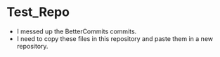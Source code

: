 # Test_Repo

- I messed up the BetterCommits commits.
- I need to copy these files in this repository
  and paste them in a new repository.
